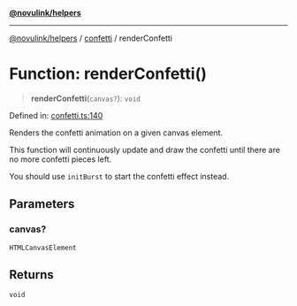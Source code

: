 [**@novulink/helpers**](../../README.md)

***

[@novulink/helpers](../../modules.md) / [confetti](../README.md) / renderConfetti

# Function: renderConfetti()

> **renderConfetti**(`canvas?`): `void`

Defined in: [confetti.ts:140](https://github.com/M-Media-Group/app.novu.link/blob/d43aa75d61cafdf214ab3b4b66ffcaae1fde7b4e/packages/helpers/src/confetti.ts#L140)

Renders the confetti animation on a given canvas element.

This function will continuously update and draw the confetti until there are no more confetti pieces left.

You should use `initBurst` to start the confetti effect instead.

## Parameters

### canvas?

`HTMLCanvasElement`

## Returns

`void`
